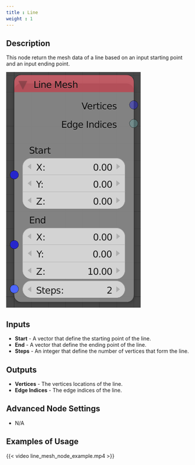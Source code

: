 ```yaml
---
title : Line
weight : 1
---
```


## Description

This node return the mesh data of a line based on an input starting
point and an input ending point.

![image](line_mesh_node.png)

## Inputs

  - **Start** - A vector that define the starting point of the line.
  - **End** - A vector that define the ending point of the line.
  - **Steps** - An integer that define the number of vertices that form
    the line.

## Outputs

  - **Vertices** - The vertices locations of the line.
  - **Edge Indices** - The edge indices of the line.

## Advanced Node Settings

  - N/A

## Examples of Usage

{{< video line_mesh_node_example.mp4 >}}
